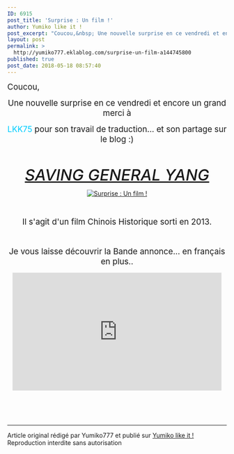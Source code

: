 ```yaml
---
ID: 6915
post_title: 'Surprise : Un film !'
author: Yumiko like it !
post_excerpt: "Coucou,&nbsp; Une nouvelle surprise en ce vendredi et encore un grand merci &agrave; LKK75 pour son travail de traduction... et son partage sur le blog :) &nbsp; SAVING GENERAL YANG &nbsp; Il s'agit d'un film Chinois Historique sorti en 2013. &nbsp; Je vous laisse d&eacute;couvrir la Bande annonce... en fran&ccedil;ais en plus....."
layout: post
permalink: >
  http://yumiko777.eklablog.com/surprise-un-film-a144745800
published: true
post_date: 2018-05-18 08:57:40
---
```

<p><span style="font-size: 14pt;">Coucou,&nbsp;</span></p>
<p style="text-align: center;"><span style="font-size: 14pt;">Une nouvelle surprise en ce vendredi et encore un grand merci &agrave; </span></p>
<p style="text-align: center;"><span style="font-size: 14pt;"><span style="color: #00ccff;">LKK75</span> pour son travail de traduction... et son partage sur le blog :)</span></p>
<p style="text-align: center;">&nbsp;</p>
<h5 style="box-sizing: content-box; font-weight: 500; line-height: 1.1; color: #999999; margin: 20px 0px 10px; font-size: 36px; text-align: center;"><a href="http://yumiko777.eklablog.com/film-saving-general-yang-p1363434">SAVING GENERAL YANG</a></h5>
<p style="text-align: center;"><a href="http://yumiko777.eklablog.com/film-saving-general-yang-p1363434"><img src="https://united-subs.dearclouds.com/wp-content/uploads/2018/05/d567e03901011b73c328aedc7e4bbdb8.jpg" alt="Surprise : Un film !"/></a></p>
<p style="text-align: center;">&nbsp;</p>
<p style="text-align: center;"><span style="font-size: 14pt;">Il s'agit d'un film Chinois Historique sorti en 2013.</span></p>
<p style="text-align: center;">&nbsp;</p>
<p style="text-align: center;"><span style="font-size: 14pt;">Je vous laisse d&eacute;couvrir la Bande annonce... en fran&ccedil;ais en plus..</span></p>
<p style="text-align: center;"><span style="font-size: 14pt;"><iframe src="https://www.youtube.com/embed/0V9Ba-n_l28?feature=oembed" frameborder="0" width="480" height="270" allowfullscreen="allowfullscreen"></iframe></span></p><br /><br /><br /><hr />Article original rédigé par Yumiko777 et publié sur <a href="http://yumiko777.eklablog.com/">Yumiko like it !</a> <br /> Reproduction interdite sans autorisation
